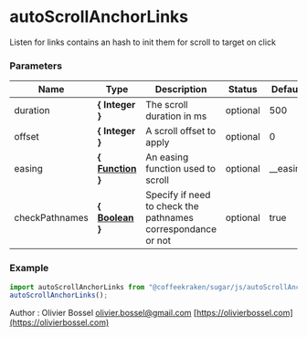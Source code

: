 # autoScrollAnchorLinks

Listen for links contains an hash to init them for scroll to target on click

### Parameters

| Name           | Type                                                                                                       | Description                                                  | Status   | Default    |
| -------------- | ---------------------------------------------------------------------------------------------------------- | ------------------------------------------------------------ | -------- | ---------- |
| duration       | **{ Integer }**                                                                                            | The scroll duration in ms                                    | optional | 500        |
| offset         | **{ Integer }**                                                                                            | A scroll offset to apply                                     | optional | 0          |
| easing         | **{ [Function](https://developer.mozilla.org/fr/docs/Web/JavaScript/Reference/Objets_globaux/Function) }** | An easing function used to scroll                            | optional | \_\_easing |
| checkPathnames | **{ [Boolean](https://developer.mozilla.org/fr/docs/Web/JavaScript/Reference/Objets_globaux/Boolean) }**   | Specify if need to check the pathnames correspondance or not | optional | true       |

### Example

```js
import autoScrollAnchorLinks from "@coffeekraken/sugar/js/autoScrollAnchorLinks";
autoScrollAnchorLinks();
```

Author : Olivier Bossel [olivier.bossel@gmail.com](mailto:olivier.bossel@gmail.com) [https://olivierbossel.com](https://olivierbossel.com)

